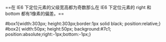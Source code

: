 ==在 IE6 下定位元素的父级宽高都为奇数那么在 IE6 下定位元素的 right 和 bottom 都有1像素的偏差。==#box1{width:303px; height:303px;border:1px solid black; position:relative;}#box2{ width:50px; height:50px; background:#7c1; position:absolute;right:-1px;bottom:-1px;}<div id="box1">	<div id="box2"></div></div>